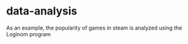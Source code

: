 # data-analysis
As an example, the popularity of games in steam is analyzed using the Loginom program
